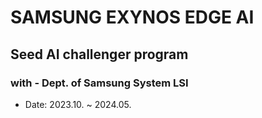 # SAMSUNG EXYNOS EDGE AI
## Seed AI challenger program
### with - Dept. of Samsung System LSI

- Date: 2023.10. ~ 2024.05.